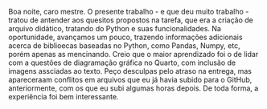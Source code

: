 Boa noite, caro mestre. O presente trabalho - e que deu muito trabalho - tratou de antender aos quesitos propostos na tarefa,
que era a criação de arquivo didático, tratando do Python e suas funcionalidades. Na oportunidade, avançamos um pouco, 
trazendo informações adicionais acerca de biblioecas baseadas no Python, como Pandas, Numpy, etc, porém apenas as mencinando. 
Creio que o maior aprendizado foi o de lidar com a questões de diagramação gráfica no Quarto, com inclusão de imagens assciadas 
ao texto. Peço desculpas pelo atraso na entrega, mas apareceraam conflitos em arquivos que eu já havia subido para o GitHub, 
anteriormente, com os que eu subi algumas horas depois. De toda forma, a experiência foi bem interessante.
